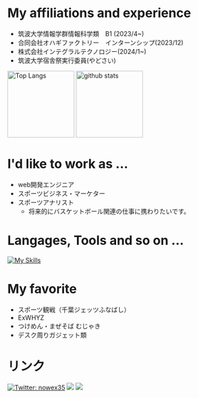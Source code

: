  # My affiliations and experience
- 筑波大学情報学群情報科学類　B1 (2023/4~)
- 合同会社オハギファクトリー　インターンシップ(2023/12)
- 株式会社インテグラルテクノロジー(2024/1~)
- 筑波大学宿舎祭実行委員(やどさい)


<p align="left"> 
  <img alt="Top Langs" height="150px" src="https://github-readme-stats.vercel.app/api/top-langs/?username=nowex35&layout=compact&count_private=true&show_icons=true&theme=onedark" />
  <img alt="github stats" height="150px" src="https://github-readme-stats.vercel.app/api?username=nowex35&theme=onedark&count_private=true&show_icons=ture" />
</p>


# I'd like to work as ...
- web開発エンジニア
- スポーツビジネス・マーケター
- スポーツアナリスト
  - 将来的にバスケットボール関連の仕事に携わりたいです。


# Langages, Tools and so on ...
[![My Skills](https://skillicons.dev/icons?i=ruby,rails,cs,python,js,html,css,visualstudio,vscode,git&perline=5)](https://skillicons.dev)


# My favorite 
- スポーツ観戦（千葉ジェッツふなばし）
- ExWHYZ
- つけめん・まぜそば むじゃき
- デスク周りガジェット類

  
# リンク
[![Twitter: nowex35](https://img.shields.io/twitter/follow/nowex35?style=social)](https://twitter.com/nowex35)
<a href="https://qiita.com/nowex35" target="_blank"><img src="https://img.shields.io/badge/-Qiita-55C500.svg?logo=qiita&style=plastic"></a>
<a href="https://note.com/nowex35" target="_blank"><img src="https://img.shields.io/badge/-Note-gray?logo=gray&style=plastic"></a>


<!---
nowex35/nowex35 is a ✨ special ✨ repository because its `README.md` (this file) appears on your GitHub profile.
You can click the Preview link to take a look at your changes.
--->
